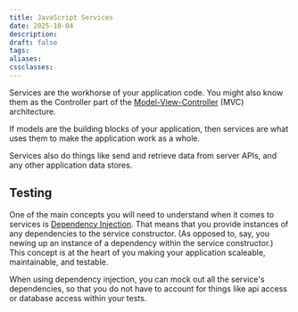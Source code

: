```yaml
---
title: JavaScript Services
date: 2025-10-04
description:
draft: false
tags:
aliases:
cssclasses:
---
```


Services are the workhorse of your application code. You might also know them as the Controller part of the [Model-View-Controller](https://en.wikipedia.org/wiki/Model%E2%80%93view%E2%80%93controller) (MVC) architecture.

If models are the building blocks of your application, then services are what uses them to make the application work as a whole.

Services also do things like send and retrieve data from server APIs, and any other application data stores.

## Testing

One of the main concepts you will need to understand when it comes to services is [Dependency Injection](https://en.wikipedia.org/wiki/Dependency_injection). That means that you provide instances of any dependencies to the service constructor. (As opposed to, say, you newing up an instance of a dependency within the service constructor.) This concept is at the heart of you making your application scaleable, maintainable, and testable.

When using dependency injection, you can mock out all the service's dependencies, so that you do not have to account for things like api access or database access within your tests.
